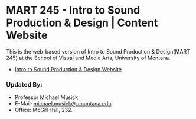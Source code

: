 # MART 245 - Intro to Sound Production & Design | Content Website

This is the web-based version of Intro to Sound Production & Design(MART 245) at the School of Visual and Media Arts, University of Montana.



- [Intro to Sound Production & Design Website](https://montana-media-arts.github.io/sound-fundamentals/)


### Updated By:

- Professor Michael Musick
- E-Mail: [michael.musick@umontana.edu](mailto:michael.musick@umontana.edu).
- Office: McGill Hall, 232.



